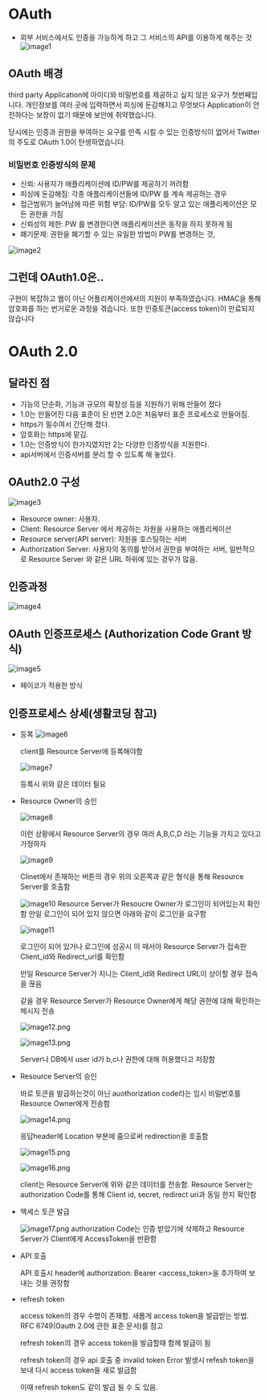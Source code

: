 # OAuth

- 외부 서비스에서도 인증을 가능하게 하고 그 서비스의 API를 이용하게 해주는 것
![image1](./image/oauth/image1.png)

## OAuth 배경

third party Application에 아이디와 비밀번호를 제공하고 싶지 않은 요구가 첫번째입니다. 개인정보를 여러 곳에 입력하면서 피싱에 둔감해지고 무엇보다 Application이 안전하다는 보장이 없기 때문에 보안에 취약했습니다.

당시에는 인증과 권한을 부여하는 요구를 만족 시킬 수 있는 인증방식이 없어서 Twitter의 주도로 OAuth 1.0이 탄생하였습니다.

### 비밀번호 인증방식의 문제

- 신뢰: 사용자가 애플리케이션에 ID/PW를 제공하기 꺼려함
- 피싱에 둔감해짐: 각종 애플리케이션들에 ID/PW 를 계속 제공하는 경우
- 접근범위가 늘어남에 따른 위험 부담: ID/PW를 모두 알고 있는 애플리케이션은 모든 권한을 가짐
- 신뢰성의 제한: PW 를 변경한다면 애플리케이션은 동작을 하지 못하게 됨
- 폐기문제: 권한을 폐기할 수 있는 유일한 방법이 PW를 변경하는 것,

![image2](./image/oauth/image2.png)

## 그런데 OAuth1.0은..

구현이 복잡하고 웹이 아닌 어플리케이션에서의 지원이 부족하였습니다. HMAC을 통해 암호화를 하는 번거로운 과정을 겪습니다. 또한 인증토큰(access token)이 만료되지 않습니다

# OAuth 2.0

## 달라진 점

- 기능의 단순화, 기능과 규모의 확장성 등을 지원하기 위해 만들어 졌다
- 1.0는 만들어진 다음 표준이 된 반면 2.0은 처음부터 표준 프로세스로 만들어짐.
- https가 필수여서 간단해 졌다.
- 암호화는 https에 맡김.
- 1.0는 인증방식이 한가지였지만 2는 다양한 인증방식을 지원한다.
- api서버에서 인증서버를 분리 할 수 있도록 해 놓았다.

## OAuth2.0 구성

![image3](./image/oauth/image3.png)

- Resource owner: 사용자.
- Client: Resource Server 에서 제공하는 자원을 사용하는 애플리케이션
- Resource server(API server): 자원을 호스팅하는 서버
- Authorization Server: 사용자의 동의를 받아서 권한을 부여하는 서버, 일반적으로 Resource Server 와 같은 URL 하위에 있는 경우가 많음.

## 인증과정

![image4](./image/oauth/image4.jpg)

## OAuth 인증프로세스 (Authorization Code Grant 방식)

![image5](./image/oauth/image5.jpg) 
- 페이코가 적용한 방식
## 인증프로세스 상세(생활코딩 참고)

- 등록
  ![image6](./image/oauth/image6)
  
   client를 Resource Server에 등록해야함
  
  ![image7](./image/oauth/image7)
  
  등록시 위와 같은 데이터 필요
  
- Resource Owner의 승인

  ![image8](./image/oauth/image8)

  이런 상황에서 Resource Server의 경우 여러 A,B,C,D 라는 기능을 가지고 있다고 가정하자

  

  ![image9](./image/oauth/image9.png)

  Clinet에서 존재하는 버튼의 경우 위의 오른쪽과 같은 형식을 통해 Resource Server를 호출함

  ![image10](./image/oauth/image10.png)
  Resource Server가 Resoucre Owner가 로그인이 되어있는지 확인함
  만일 로그인이 되어 있지 않으면 아래와 같이 로그인을 요구함

  ![image11](./image/oauth/image11.png)

  로그인이 되어 있거나 로그인에 성공시 이 때서야 Resource Server가 접속한 Client_id와 Redirect_url를 확인함

  만일 Resource Server가 지니는 Client_id와 Redirect URL이 상이할 경우 접속을 끊음

  같을 경우 Resource Server가 Resource Owner에게 해당 권한에 대해 확인하는 메시지 전송

  ![image12.png](./image/oauth/image12.png)

  ![image13.png](./image/oauth/image13.png)

  Server나 DB에서 user id가 b,c나 권한에 대해 허용했다고 저장함

- Resource Server의 승인

  바로 토큰을 발급하는것이 아닌 auothorization code라는 임시 비밀번호를 Resource Owner에게 전송함

  ![image14.png](./image/oauth/image14.png)

   응답header에 Location 부분에 줌으로써 redirection을 호출함

    ![image15.png](./image/oauth/image15.png)

  

  ![image16.png](./image/oauth/image16.png)

  client는 Resource Server에 위와 같은 데이터를 전송함. Resource Server는 authorization Code를 통해 Client id, secret, redirect uri과 동일 한지 확인함

- 액세스 토큰 발급

  ![image17.png](./image/oauth/image17.png)
  authorization Code는 인증 받았기에 삭제하고 Resource Server가 Client에게 AccessToken을 반환함

- API 호출

  API 호출시 header에 authorization: Bearer <access_token>을 추가하여 보내는 것을 권장함

- refresh token

  access token의 경우 수명이 존재함. 새롭게 access token을 발급받는 방법. RFC 6749(Oauth 2.0에 관한 표준 문서)를 참고
  
  refresh token의 경우 access token을 발급할때 함께 발급이 됨
  
  refresh token의 경우 api 호출 중 invalid token Error 발생시 refesh token을 보내 다시 access token을 새로 발급함
  
  이때 refresh token도 같이 발급 될 수 도 있음.


